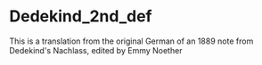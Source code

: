 # Dedekind_2nd_def
This is a translation from the original German of an 1889 note from Dedekind's Nachlass, edited by Emmy Noether
